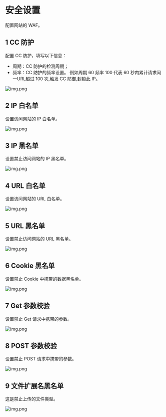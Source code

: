 # 安全设置

配置网站的 WAF。 

## 1 CC 防护
配置 CC 防护，填写以下信息：

- 周期：CC 防护的检测周期；
- 频率：CC 防护的频率设置。
例如周期 60 频率 100 代表 60 秒内累计请求同一URL超过 100 次,触发 CC 防御,封锁此 IP。

![img.png](../../img/websites/waf_cc.png)

## 2 IP 白名单
设置访问网站的 IP 白名单。

![img.png](../../img/websites/ip_white.png)

## 3 IP 黑名单
设置禁止访问网站的 IP 黑名单。

![img.png](../../img/websites/ip_black.png)

## 4 URL 白名单
设置访问网站的 URL 白名单。

![img.png](../../img/websites/url_white.png)

## 5 URL 黑名单
设置禁止访问网站的 URL 黑名单。

![img.png](../../img/websites/url_black.png)

## 6 Cookie 黑名单
设置禁止 Cookie 中携带的数据黑名单。

![img.png](../../img/websites/cookie_black.png)

## 7 Get 参数校验

设置禁止 Get 请求中携带的参数。

![img.png](../../img/websites/get_check.png)

## 8 POST 参数校验
设置禁止 POST 请求中携带的参数。

![img.png](../../img/websites/post_check.png)

## 9 文件扩展名黑名单

这是禁止上传的文件类型。

![img.png](../../img/websites/ext_block.png)
